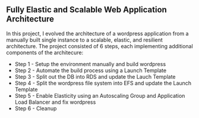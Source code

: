 ## Fully Elastic and Scalable Web Application Architecture
In this project, I evolved the architecture of a wordpress application from a manually built single instance to a scalable, elastic, and resilient architecture. The project consisted of 6 steps, each implementing additional components of the architecure:
* Step 1 - Setup the environment manually and build wordpress
* Step 2 - Automate the build process using a Launch Template
* Step 3 - Split out the DB into RDS and update the Lauch Template
* Step 4 - Split the wordpress file system into EFS and update the Launch Template
* Step 5 - Enable Elasticity using an Autoscaling Group and Application Load Balancer and fix wordpress
* Step 6 - Cleanup
